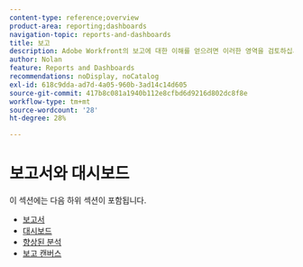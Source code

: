 ```yaml
---
content-type: reference;overview
product-area: reporting;dashboards
navigation-topic: reports-and-dashboards
title: 보고
description: Adobe Workfront의 보고에 대한 이해를 얻으려면 이러한 영역을 검토하십시오.
author: Nolan
feature: Reports and Dashboards
recommendations: noDisplay, noCatalog
exl-id: 618c9dda-ad7d-4a05-960b-3ad14c14d605
source-git-commit: 417b8c081a1940b112e8cfbd6d9216d802dc8f8e
workflow-type: tm+mt
source-wordcount: '28'
ht-degree: 28%

---
```



# 보고서와 대시보드

이 섹션에는 다음 하위 섹션이 포함됩니다.

* [보고서](../reports-and-dashboards/reports/reports-overview.md)
* [대시보드](../reports-and-dashboards/dashboards/dashboards-overview.md)
* [향상된 분석](../enhanced-analytics/enhanced-analytics.md)
* [보고 캔버스](../reports-and-dashboards/reporting-canvas/reporting-canvas.md)
